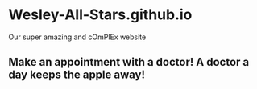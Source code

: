 # Wesley-All-Stars.github.io
Our super amazing and cOmPlEx website
## Make an appointment with a doctor! A doctor a day keeps the apple away!
